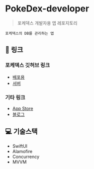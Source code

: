 # PokeDex-developer

> 포케덱스 개발자용 앱 레포지토리

```
포케덱스의 DB를 관리하는 앱
```

## 🔗 링크
### 포케덱스 깃허브 링크

- [배포용](https://github.com/QuaRang1225/project-PokeDex-distribution)
- [서버](https://github.com/QuaRang1225/project-PokeDex-server)
  
### 기타 링크
- [‎App Store](https://apps.apple.com/kr/app/%EC%98%AC%ED%8F%AC%EC%9B%90/id6450005052)
- [블로그](https://quarang.tistory.com/category/%ED%94%84%EB%A1%9C%EC%A0%9D%ED%8A%B8/%EC%98%AC%ED%8F%AC%EC%9B%90)

## 💻 기술스택

- SwiftUI
- Alamofire
- Concurrency
- MVVM
